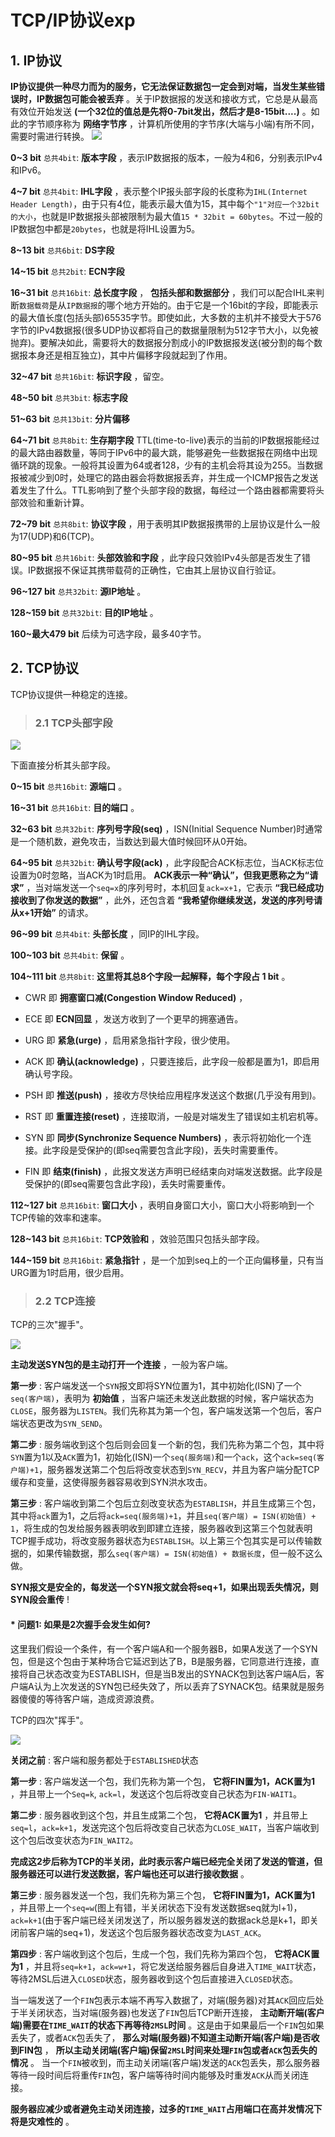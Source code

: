 # TCP/IP协议exp

## 1. IP协议

__IP协议提供一种尽力而为的服务，它无法保证数据包一定会到对端，当发生某些错误时，IP数据包可能会被丢弃__ 。关于IP数据报的发送和接收方式，它总是从最高有效位开始发送 __(一个32位的值总是先将0-7bit发出，然后才是8-15bit....)__ 。如此的字节顺序称为 __网络字节序__ ，计算机所使用的字节序(大端与小端)有所不同，需要时需进行转换。
![](./tcp_pic/1.png)

__0~3 bit__ `总共4bit`: __版本字段__ ，表示IP数据报的版本，一般为4和6，分别表示IPv4和IPv6。

__4~7 bit__ `总共4bit`: __IHL字段__ ，表示整个IP报头部字段的长度称为`IHL(Internet Header Length)`，由于只有4位，能表示最大值为15，其中每个`"1"对应一个32bit的大小`，也就是IP数据报头部被限制为最大值`15 * 32bit = 60bytes`。不过一般的IP数据包中都是`20bytes`，也就是将IHL设置为5。

__8~13 bit__ `总共6bit`: __DS字段__

__14~15 bit__ `总共2bit`: __ECN字段__

__16~31 bit__ `总共16bit`: __总长度字段__ ， __包括头部和数据部分__ ，我们可以配合IHL来判断`数据载荷`是从`IP数据报`的哪个地方开始的。由于它是一个16bit的字段，即能表示的最大值长度(包括头部)65535字节。即使如此，大多数的主机并不接受大于576字节的IPv4数据报(很多UDP协议都将自己的数据量限制为512字节大小，以免被抛弃)。要解决如此，需要将大的数据报分割成小的IP数据报发送(被分割的每个数据报本身还是相互独立)，其中片偏移字段就起到了作用。

__32~47 bit__ `总共16bit`: __标识字段__ ，留空。

__48~50 bit__ `总共3bit`: __标志字段__

__51~63 bit__ `总共13bit`: __分片偏移__

__64~71 bit__ `总共8bit`: __生存期字段__ TTL(time-to-live)表示的当前的IP数据报能经过的最大路由器数量，等同于IPv6中的最大跳，能够避免一些数据报在网络中出现循环跳的现象。一般将其设置为64或者128，少有的主机会将其设为255。当数据报被减少到0时，处理它的路由器会将数据报丢弃，并生成一个ICMP报告之发送着发生了什么。TTL影响到了整个头部字段的数据，每经过一个路由器都需要将头部效验和重新计算。

__72~79 bit__ `总共8bit`: __协议字段__ ，用于表明其IP数据报携带的上层协议是什么一般为17(UDP)和6(TCP)。

__80~95 bit__ `总共16bit`: __头部效验和字段__ ，此字段只效验IPv4头部是否发生了错误。IP数据报不保证其携带载荷的正确性，它由其上层协议自行验证。

__96~127 bit__ `总共32bit`: __源IP地址__ 。

__128~159 bit__  `总共32bit`: __目的IP地址__ 。

__160~最大479 bit__ 后续为可选字段，最多40字节。

## 2. TCP协议

TCP协议提供一种稳定的连接。

>### 2.1 TCP头部字段


![](./tcp_pic/2.png)

下面直接分析其头部字段。

__0~15 bit__ `总共16bit`: __源端口__ 。

__16~31 bit__ `总共16bit`: __目的端口__ 。

__32~63 bit__ `总共32bit`: __序列号字段(seq)__ ，ISN(Initial Sequence Number)时通常是一个随机数，避免攻击，当数达到最大值时候回环从0开始。

__64~95 bit__ `总共32bit`: __确认号字段(ack)__ ，此字段配合ACK标志位，当ACK标志位设置为0时忽略，当ACK为1时启用。 __ACK表示一种“确认”，但我更愿称之为“请求”__ ，当对端发送一个`seq=x`的序列号时，本机回复`ack=x+1`，它表示 __“我已经成功接收到了你发送的数据”__ ，此外，还包含着 __“我希望你继续发送，发送的序列号请从x+1开始”__ 的请求。

__96~99 bit__ `总共4bit`: __头部长度__ ，同IP的IHL字段。

__100~103 bit__ `总共4bit`: __保留__ 。

__104~111 bit__ `总共8bit`: __这里将其总8个字段一起解释，每个字段占 1 bit__ 。
        
* CWR 即 __拥塞窗口减(Congestion Window Reduced)__ ，


* ECE 即 __ECN回显__ ，发送方收到了一个更早的拥塞通告。


* URG 即 __紧急(urge)__ ，启用紧急指针字段，很少使用。


* ACK 即 __确认(acknowledge)__ ，只要连接后，此字段一般都是置为1，即启用确认号字段。


* PSH 即 __推送(push)__ ，接收方尽快给应用程序发送这个数据(几乎没有用到)。


* RST 即 __重置连接(reset)__ ，连接取消，一般是对端发生了错误如主机宕机等。


* SYN 即 __同步(Synchronize Sequence Numbers)__ ，表示将初始化一个连接。此字段是受保护的(即seq需要包含此字段)，丢失时需要重传。


* FIN 即 __结束(finish)__ ，此报文发送方声明已经结束向对端发送数据。此字段是受保护的(即seq需要包含此字段)，丢失时需要重传。

__112~127 bit__ `总共16bit`: __窗口大小__ ，表明自身窗口大小，窗口大小将影响到一个TCP传输的效率和速率。

__128~143 bit__ `总共16bit`: __TCP效验和__ ，效验范围只包括头部字段。

__144~159 bit__ `总共16bit`: __紧急指针__ ，是一个加到seq上的一个正向偏移量，只有当URG置为1时启用，很少启用。


> ### 2.2 TCP连接

TCP的三次"握手"。

![](./tcp_pic/3.png)

__主动发送SYN包的是主动打开一个连接__ ，一般为客户端。

__第一步__ : 客户端发送一个`SYN`报文即将SYN位置为1，其中初始化(ISN)了一个`seq(客户端)`，表明为 __初始值__ ，当客户端还未发送此数据的时候，客户端状态为`CLOSE`，服务器为`LISTEN`。我们先称其为第一个包，客户端发送第一个包后，客户端状态更改为`SYN_SEND`。

__第二步__ : 服务端收到这个包后则会回复一个新的包，我们先称为第二个包，其中将`SYN`置为1以及`ACK`置为1，初始化(ISN)一个`seq(服务端)`和一个`ack`，这个`ack=seq(客户端)+1`，服务器发送第二个包后将改变状态到`SYN_RECV`，并且为客户端分配TCP缓存和变量，这使得服务器容易收到SYN洪水攻击。

__第三步__ : 客户端收到第二个包后立刻改变状态为`ESTABLISH`，并且生成第三个包，其中将`ack`置为1，之后将`ack=seq(服务端)+1`，并且`seq(客户端) = ISN(初始值) + 1`，将生成的包发给服务器表明收到即建立连接，服务器收到这第三个包就表明TCP握手成功，将改变服务器状态为`ESTABLISH`。以上第三个包其实是可以传输数据的，如果传输数据，那么`seq(客户端) = ISN(初始值) + 数据长度`，但一般不这么做。

 __SYN报文是安全的，每发送一个SYN报文就会将seq+1，如果出现丢失情况，则SYN段会重传__ !

#### * 问题1: 如果是2次握手会发生如何?
    
这里我们假设一个条件，有一个客户端A和一个服务器B，如果A发送了一个SYN包，但是这个包由于某种场合它延迟到达了B，B是服务器，它同意进行连接，直接将自己状态改变为ESTABLISH，但是当B发出的SYNACK包到达客户端A后，客户端A认为上次发送的SYN包已经失效了，所以丢弃了SYNACK包。结果就是服务器傻傻的等待客户端，造成资源浪费。

TCP的四次"挥手"。

![](./tcp_pic/4.png)

__关闭之前__ : 客户端和服务都处于`ESTABLISHED`状态

__第一步__ : 客户端发送一个包，我们先称为第一个包， __它将FIN置为1，ACK置为1__ ，并且带上一个`Seq=k`, `ack=l`，发送这个包后将改变自己状态为`FIN-WAIT1`。

__第二步__ : 服务器收到这个包，并且生成第二个包， __它将ACK置为1__ ，并且带上`seq=l`，`ack=k+1`，发送完这个包后将改变自己状态为`CLOSE_WAIT`，当客户端收到这个包后改变状态为`FIN_WAIT2`。

__完成这2步后称为TCP的半关闭，此时表示客户端已经完全关闭了发送的管道，但服务器还可以进行发送数据，客户端也还可以进行接收数据__ 。

__第三步__ : 服务器发送一个包，我们先称为第三个包， __它将FIN置为1，ACK置为1__ ，并且带上一个`seq=w`(图上有错，半关闭状态下没有发送数据seq就为l+1)，`ack=k+1`(由于客户端已经关闭发送了，所以服务器发送的数据ack总是k+1，即关闭前客户端的seq+1)，发送这个包后服务器状态改变为`LAST_ACK`。

__第四步__ : 客户端收到这个包后，生成一个包，我们先称为第四个包， __它将ACK置为1__ ，并且将`seq=k+1`，`ack=w+1`，将它发送给服务器后自身进入`TIME_WAIT`状态，等待2MSL后进入`CLOSED`状态，服务器收到这个包后直接进入`CLOSED`状态。


当一端发送了一个`FIN`包表示本端不再写入数据了，对端(服务器)对其`ACK`回应后处于半关闭状态，当对端(服务器)也发送了`FIN`包后TCP断开连接， __主动断开端(客户端)需要在`TIME_WAIT`的状态下再等待`2MSL`时间__ 。这是由于如果最后一个`FIN`包如果丢失了，或者`ACK`包丢失了， __那么对端(服务器)不知道主动断开端(客户端)是否收到FIN包__ ， __所以主动关闭端(客户端)保留`2MSL`时间来处理`FIN`包或者`ACK`包丢失的情况__ 。
当一个`FIN`被收到，而主动关闭端(客户端)发送的`ACK`包丢失，那么服务器等待一段时间后将重传`FIN`包，客户端等待时间内能够及时重发`ACK`从而关闭连接。

__服务器应减少或者避免主动关闭连接，过多的`TIME_WAIT`占用端口在高并发情况下将是灾难性的__ 。

